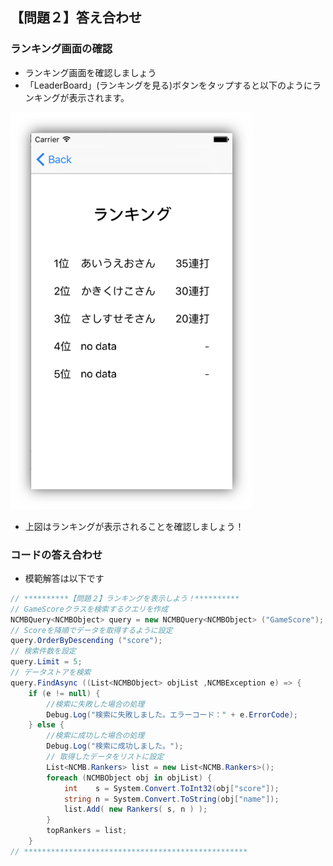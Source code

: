 ## 【問題２】答え合わせ

### ランキング画面の確認

* ランキング画面を確認しましょう
 * 「LeaderBoard」(ランキングを見る)ボタンをタップすると以下のようにランキングが表示されます。

![ans2-1](/readme-img/ans2-1.png)

* 上図はランキングが表示されることを確認しましょう！

### コードの答え合わせ

* 模範解答は以下です

```csharp
// **********【問題２】ランキングを表示しよう！**********
// GameScoreクラスを検索するクエリを作成
NCMBQuery<NCMBObject> query = new NCMBQuery<NCMBObject> ("GameScore");
// Scoreを降順でデータを取得するように設定
query.OrderByDescending ("score");
// 検索件数を設定
query.Limit = 5;
// データストアを検索
query.FindAsync ((List<NCMBObject> objList ,NCMBException e) => {
	if (e != null) {
		//検索に失敗した場合の処理
		Debug.Log("検索に失敗しました。エラーコード：" + e.ErrorCode);
	} else {
		//検索に成功した場合の処理
		Debug.Log("検索に成功しました。");
		// 取得したデータをリストに設定
		List<NCMB.Rankers> list = new List<NCMB.Rankers>();
		foreach (NCMBObject obj in objList) {
			int    s = System.Convert.ToInt32(obj["score"]);
			string n = System.Convert.ToString(obj["name"]);
			list.Add( new Rankers( s, n ) );
		}
		topRankers = list;
	}
// **************************************************
```
